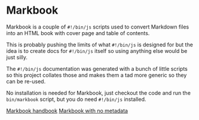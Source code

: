 # Markbook

Markbook is a couple of `#!/bin/js` scripts used to convert Markdown files into an HTML book with cover page and table of contents.

This is probably pushing the limits of what `#!/bin/js` is designed for but the idea is to create docs for `#!/bin/js` itself so using anything else would be just silly.

The `#!/bin/js` documentation was generated with a bunch of little scripts so this project collates those and makes them a tad more generic so they can be re-used.

No installation is needed for Markbook, just checkout the code and run the `bin/markbook` script, but you do need `#!/bin/js` installed.


[Markbook handbook](http://markbook.tp23.org/handbook/)
[Markbook with no metadata](http://markbook.tp23.org/simple/)


